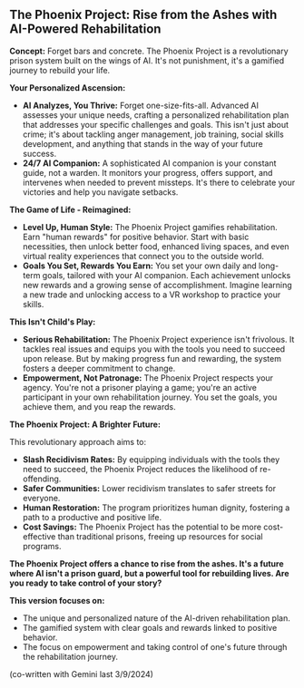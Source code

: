## The Phoenix Project: Rise from the Ashes with AI-Powered Rehabilitation

**Concept:**  Forget bars and concrete. The Phoenix Project is a revolutionary prison system built on the wings of AI. It's not punishment, it's a gamified journey to rebuild your life.

**Your Personalized Ascension:**

* **AI Analyzes, You Thrive:** Forget one-size-fits-all. Advanced AI assesses your unique needs, crafting a personalized rehabilitation plan that addresses your specific challenges and goals. This isn't just about crime; it's about tackling anger management, job training, social skills development, and anything that stands in the way of your future success.
* **24/7 AI Companion:**  A sophisticated AI companion is your constant guide, not a warden. It monitors your progress, offers support, and intervenes when needed to prevent missteps. It's there to celebrate your victories and help you navigate setbacks.

**The Game of Life - Reimagined:**

* **Level Up, Human Style:** The Phoenix Project gamifies rehabilitation. Earn "human rewards" for positive behavior.  Start with basic necessities, then unlock better food, enhanced living spaces, and even virtual reality experiences that connect you to the outside world.
* **Goals You Set, Rewards You Earn:**  You set your own daily and long-term goals, tailored with your AI companion. Each achievement unlocks new rewards and a growing sense of accomplishment. Imagine learning a new trade and unlocking access to a VR workshop to practice your skills.

**This Isn't Child's Play:**

* **Serious Rehabilitation:** The Phoenix Project experience isn't frivolous.  It tackles real issues and equips you with the tools you need to succeed upon release.  But by making progress fun and rewarding, the system fosters a deeper commitment to change.
* **Empowerment, Not Patronage:**  The Phoenix Project respects your agency.  You're not a prisoner playing a game; you're an active participant in your own rehabilitation journey. You set the goals, you achieve them, and you reap the rewards.

**The Phoenix Project: A Brighter Future:**

This revolutionary approach aims to:

* **Slash Recidivism Rates:**  By equipping individuals with the tools they need to succeed, the Phoenix Project reduces the likelihood of re-offending.
* **Safer Communities:**  Lower recidivism translates to safer streets for everyone. 
* **Human Restoration:**  The program prioritizes human dignity, fostering a path to a productive and positive life.
* **Cost Savings:**  The Phoenix Project has the potential to be more cost-effective than traditional prisons, freeing up resources for social programs.

**The Phoenix Project offers a chance to rise from the ashes. It's a future where AI isn't a prison guard, but a powerful tool for rebuilding lives.  Are you ready to take control of your story?**

**This version focuses on:**

* The unique and personalized nature of the AI-driven rehabilitation plan.
* The gamified system with clear goals and rewards linked to positive behavior.
* The focus on empowerment and taking control of one's future through the rehabilitation journey.

(co-written with Gemini last 3/9/2024)
